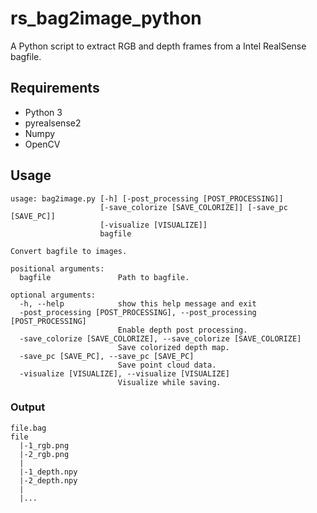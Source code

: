 # rs_bag2image_python
A Python script to extract RGB and depth frames from a Intel RealSense bagfile. 

## Requirements
- Python 3
- pyrealsense2
- Numpy
- OpenCV

## Usage
```
usage: bag2image.py [-h] [-post_processing [POST_PROCESSING]]
                    [-save_colorize [SAVE_COLORIZE]] [-save_pc [SAVE_PC]]
                    [-visualize [VISUALIZE]]
                    bagfile

Convert bagfile to images.

positional arguments:
  bagfile               Path to bagfile.

optional arguments:
  -h, --help            show this help message and exit
  -post_processing [POST_PROCESSING], --post_processing [POST_PROCESSING]
                        Enable depth post processing.
  -save_colorize [SAVE_COLORIZE], --save_colorize [SAVE_COLORIZE]
                        Save colorized depth map.
  -save_pc [SAVE_PC], --save_pc [SAVE_PC]
                        Save point cloud data.
  -visualize [VISUALIZE], --visualize [VISUALIZE]
                        Visualize while saving.
```
### Output
```
file.bag
file
  |-1_rgb.png
  |-2_rgb.png
  |
  |-1_depth.npy
  |-2_depth.npy
  |
  |...
```
